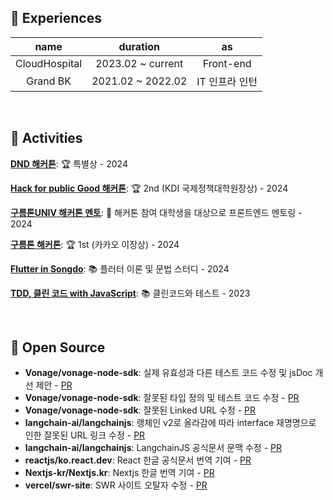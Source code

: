 ## 🚧 Experiences

|name|duration|as|
|:-:|:-:|:-:|
|CloudHospital|2023.02 ~ current|Front-end|
|Grand BK|2021.02 ~ 2022.02|IT 인프라 인턴|

<br/>

## 👟 Activities

[**DND 해커톤**](https://festa.io/events/4978): 🏆 특별상 - 2024

[**Hack for public Good 해커톤**](https://event-us.kr/aiinnovation/event/80730): 🏆 2nd (KDI 국제정책대학원장상) - 2024

[**구름톤UNIV 해커톤 멘토**](https://9oormthon.university/project): 🔎 해커톤 참여 대학생을 대상으로 프론트엔드 멘토링 - 2024

[**구름톤 해커톤**](https://9oormthon.goorm.io/b347a02d-8084-435f-9c16-22d0067e8ab5): 🏆 1st (카카오 이장상) - 2024

[**Flutter in Songdo**](https://www.meetup.com/ko-KR/flutter-songdo/): 📚 플러터 이론 및 문법 스터디 - 2024

[**TDD, 클린 코드 with JavaScript**](https://edu.nextstep.camp/): 📚 클린코드와 테스트 - 2023

<br/>

## 🚀 Open Source

- **Vonage/vonage-node-sdk**: 실제 유효성과 다른 테스트 코드 수정 및 jsDoc 개선 제안 - [PR](https://github.com/Vonage/vonage-node-sdk/pull/940)
- **Vonage/vonage-node-sdk**: 잘못된 타입 정의 및 테스트 코드 수정 - [PR](https://github.com/Vonage/vonage-node-sdk/pull/937)
- **Vonage/vonage-node-sdk**: 잘못된 Linked URL 수정 - [PR](https://github.com/Vonage/vonage-node-sdk/pull/936)
- **langchain-ai/langchainjs**: 랭체인 v2로 올라감에 따라 interface 재명명으로 인한 잘못된 URL 링크 수정 - [PR](https://github.com/langchain-ai/langchainjs/pull/5706)
- **langchain-ai/langchainjs**: LangchainJS 공식문서 문맥 수정 - [PR](https://github.com/langchain-ai/langchainjs/pull/5674)
- **reactjs/ko.react.dev**: React 한글 공식문서 번역 기여 - [PR](https://github.com/reactjs/ko.react.dev/pull/803)
- **Nextjs-kr/Nextjs.kr**: Nextjs 한글 번역 기여 - [PR](https://github.com/Nextjs-kr/Nextjs.kr/pull/339)
- **vercel/swr-site**: SWR 사이트 오탈자 수정 - [PR](https://github.com/vercel/swr-site/pull/472)
